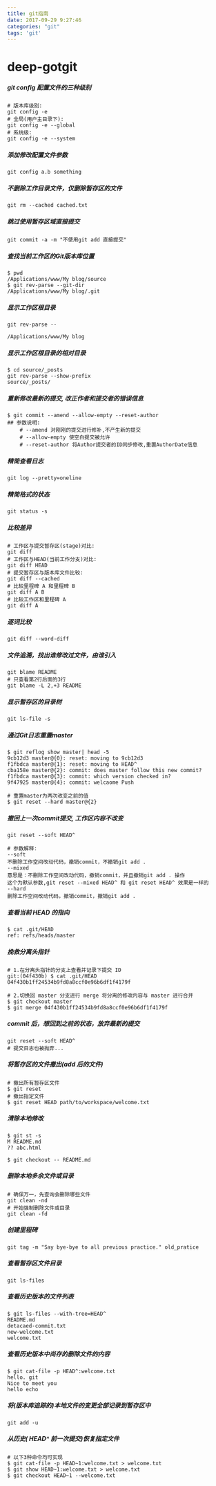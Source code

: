 ```yaml
---
title: git指南
date: 2017-09-29 9:27:46
categories: "git"
tags: 'git'
---
```



# deep-gotgit

##### git config 配置文件的三种级别

```
# 版本库级别:
git config -e
# 全局(用户主目录下):
git config -e --global
# 系统级:
git config -e --system
```

##### 添加修改配置文件参数

```
git config a.b something
```

##### 不删除工作目录文件，仅删除暂存区的文件

```
git rm --cached cached.txt
```

##### 跳过使用暂存区域直接提交

```
git commit -a -m "不使用git add 直接提交"
```

##### 查找当前工作区的Git版本库位置

```
$ pwd
/Applications/www/My blog/source
$ git rev-parse --git-dir
/Applications/www/My blog/.git
```

##### 显示工作区根目录

```
git rev-parse --

/Applications/www/My blog
```

##### 显示工作区根目录的相对目录

```
$ cd source/_posts
git rev-parse --show-prefix
source/_posts/
```

##### 重新修改最新的提交, 改正作者和提交者的错误信息

```
$ git commit --amend --allow-empty --reset-author
## 参数说明:
    # --amend 对刚刚的提交进行修补,不产生新的提交
    # --allow-empty 使空白提交被允许
    # --reset-author 将Author提交者的ID同步修改,重置AuthorDate信息
```

##### 精简查看日志

```
git log --pretty=oneline
```

##### 精简格式的状态

```
git status -s
```

##### 比较差异

```shell
# 工作区与提交暂存区(stage)对比:
git diff
# 工作区与HEAD(当前工作分支)对比:
git diff HEAD
# 提交暂存区与版本库文件比较:
git diff --cached
# 比较里程碑 A 和里程碑 B
git diff A B
# 比较工作区和里程碑 A
git diff A
```

##### 逐词比较

```shell
git diff --word-diff
```

##### 文件追溯，找出谁修改过文件，由谁引入

```shell
git blame README
# 只查看第2行后面的3行
git blame -L 2,+3 README
```

##### 显示暂存区的目录树

```
git ls-file -s
```

##### 通过Git日志重置master

```
$ git reflog show master| head -5
9cb12d3 master@{0}: reset: moving to 9cb12d3
f1fbdca master@{1}: reset: moving to HEAD^
cba158e master@{2}: commit: does master follow this new commit?
f1fbdca master@{3}: commit: which version checked in?
9f47925 master@{4}: commit: welcaome Push

# 重置master为两次改变之前的值
$ git reset --hard master@{2}
```

##### 撤回上一次commit提交, 工作区内容不改变

```
git reset --soft HEAD^

# 参数解释:
--soft  
不删除工作空间改动代码，撤销commit，不撤销git add . 
--mixed 
意思是：不删除工作空间改动代码，撤销commit，并且撤销git add . 操作
这个为默认参数,git reset --mixed HEAD^ 和 git reset HEAD^ 效果是一样的
--hard
删除工作空间改动代码，撤销commit，撤销git add . 
```

##### 查看当前 HEAD 的指向

```
$ cat .git/HEAD
ref: refs/heads/master
```

##### 挽救分离头指针

```
# 1.在分离头指针的分支上查看并记录下提交 ID
git:(04f430b) $ cat .git/HEAD
04f430b1ff24534b9fd8a8ccf0e96b6df1f4179f

# 2.切换回 master 分支进行 merge 将分离的修改内容与 master 进行合并
$ git checkout master
$ git merge 04f430b1ff24534b9fd8a8ccf0e96b6df1f4179f
```

##### commit 后，想回到之前的状态，放弃最新的提交

```
git reset --soft HEAD^
# 提交日志也被抛弃...
```

##### 将暂存区的文件撤出(add 后的文件)

```
# 撤出所有暂存区文件
$ git reset
# 撤出指定文件
$ git reset HEAD path/to/workspace/welcome.txt
```

##### 清除本地修改

```
$ git st -s
M README.md
?? abc.html

$ git checkout -- README.md
```

##### 删除本地多余文件或目录

```
# 确保万一，先查询会删除哪些文件
git clean -nd
# 开始强制删除文件或目录
git clean -fd
```

##### 创建里程碑

```
git tag -m "Say bye-bye to all previous practice." old_pratice
```

##### 查看暂存区文件目录

```
git ls-files
```

##### 查看历史版本的文件列表

```
$ git ls-files --with-tree=HEAD^
README.md
detacaed-commit.txt
new-welcome.txt
welcome.txt
```

##### 查看历史版本中尚存的删除文件的内容

```shell
$ git cat-file -p HEAD^:welcome.txt
hello. git
Nice to meet you
hello echo
```

##### 将(版本库追踪的)本地文件的变更全部记录到暂存区中

```shell
git add -u
```

##### 从历史( HEAD^ 前一次提交)恢复指定文件

```Shell
# 以下3种命令均可实现
$ git cat-file -p HEAD~1:welcome.txt > welcome.txt
$ git show HEAD~1:welcome.txt > welcome.txt
$ git checkout HEAD~1 --welcome.txt
```















